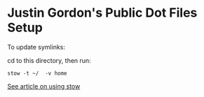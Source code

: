 # Justin Gordon's Public Dot Files Setup


To update symlinks:

cd to this directory, then run:

```
stow -t ~/  -v home
```

[See article on using stow](http://forum.shakacode.com/t/setup-of-my-dotfiles/379)



